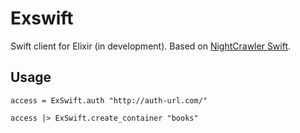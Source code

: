 Exswift
=======

Swift client for Elixir (in development). Based on [NightCrawler Swift](https://github.com/tulios/nightcrawler_swift).

Usage
-----

    access = ExSwift.auth "http://auth-url.com/"

    access |> ExSwift.create_container "books"

